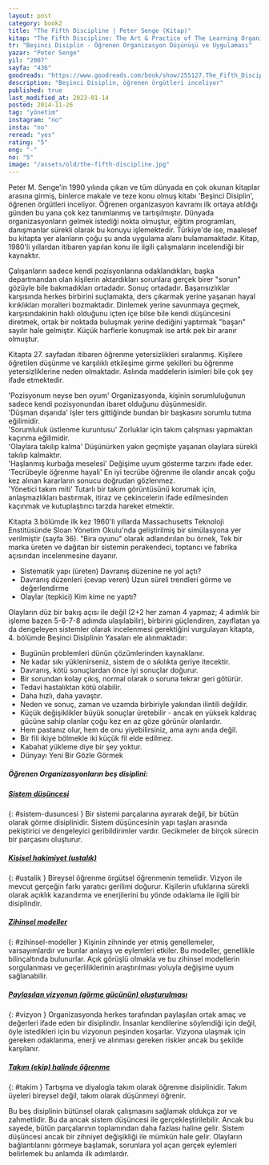 ```yaml
---
layout: post  
category: book2  
title: "The Fifth Discipline | Peter Senge (Kitap)"  
kitap: "The Fifth Discipline: The Art & Practice of The Learning Organization"  
tr: "Beşinci Disiplin - Öğrenen Organizasyon Düşünüşü ve Uygulaması"  
yazar: "Peter Senge"  
yil: "2007"  
sayfa: "436"  
goodreads: "https://www.goodreads.com/book/show/255127.The_Fifth_Discipline"
description: "Beşinci Disiplin, öğrenen örgütleri inceliyor"
published: true
last_modified_at: 2023-01-14
posted: 2014-11-26
tag: "yönetim"
instagram: "no"
insta: "no"
reread: "yes"
rating: "5"
eng: "-"
no: "5"
image: "/assets/old/the-fifth-discipline.jpg"
---
```


Peter M. Senge'in 1990 yılında çıkan ve tüm dünyada en çok okunan kitaplar arasına girmiş, binlerce makale ve teze konu olmuş kitabı 'Beşinci Disiplin', öğrenen örgütleri inceliyor. Öğrenen organizasyon kavramı ilk ortaya atıldığı günden bu yana çok kez tanımlanmış ve tartışılmıştır. Dünyada organizasyonların gelmek istediği nokta olmuştur, eğitim programları, danışmanlar sürekli olarak bu konuyu işlemektedir. Türkiye'de ise, maalesef bu kitapta yer alanların çoğu şu anda uygulama alanı bulamamaktadır. Kitap, 1980'li yıllardan itibaren yapılan konu ile ilgili çalışmaların incelendiği bir kaynaktır.  
  
Çalışanların sadece kendi pozisyonlarına odaklandıkları, başka departmandan olan kişilerin aktardıkları sorunlara gerçek birer "sorun" gözüyle bile bakmadıkları ortadadır. Sonuç ortadadır. Başarısızlıklar karşısında herkes birbirini suçlamakta, ders çıkarmak yerine yaşanan hayal kırıklıkları moralleri bozmaktadır. Dinlemek yerine savunmaya geçmek, karşısındakinin haklı olduğunu içten içe bilse bile kendi düşüncesini diretmek, ortak bir noktada buluşmak yerine dediğini yaptırmak "başarı" sayılır hale gelmiştir. Küçük harflerle konuşmak ise artık pek bir aranır olmuştur.  
  
Kitapta 27. sayfadan itibaren öğrenme yetersizlikleri sıralanmış. Kişilere öğretilen düşünme ve karşılıklı etkileşime girme şekilleri bu öğrenme yetersizliklerine neden olmaktadır. Aslında maddelerin isimleri bile çok şey ifade etmektedir.  
  
'Pozisyonum neyse ben oyum' Organizasyonda, kişinin sorumluluğunun sadece kendi pozisyonundan ibaret olduğunu düşünmesidir.  
'Düşman dışarıda' İşler ters gittiğinde bundan bir başkasını sorumlu tutma eğilimidir.  
'Sorumluluk üstlenme kuruntusu' Zorluklar için takım çalışması yapmaktan kaçınma eğilimidir.  
'Olaylara takılıp kalma' Düşünürken yakın geçmişte yaşanan olaylara sürekli takılıp kalmaktır.  
'Haşlanmış kurbağa meselesi' Değişime uyum gösterme tarzını ifade eder.  
'Tecrübeyle öğrenme hayali' En iyi tecrübe öğrenme ile olandır ancak çoğu kez alınan kararların sonucu doğrudan gözlenmez.  
'Yönetici takım miti' Tutarlı bir takım görüntüsünü korumak için, anlaşmazlıkları bastırmak, itiraz ve çekincelerin ifade edilmesinden kaçınmak ve kutuplaştırıcı tarzda hareket etmektir.  
  
Kitapta 3.bölümde ilk kez 1960'li yıllarda Massachusetts Teknoloji Enstitüsünde Sloan Yönetim Okulu'nda geliştirilmiş bir simülasyona yer verilmiştir (sayfa 36). "Bira oyunu" olarak adlandırılan bu örnek, Tek bir marka üreten ve dağıtan bir sistemin perakendeci, toptancı ve fabrika açısından incelenmesine dayanır.  
  
- Sistematik yapı (üreten) Davranış düzenine ne yol açtı?  
- Davranış düzenleri (cevap veren) Uzun süreli trendleri görme ve değerlendirme  
- Olaylar (tepkici) Kim kime ne yaptı?  
  
Olayların düz bir bakış açısı ile değil (2+2 her zaman 4 yapmaz; 4 adımlık bir işleme bazen 5-6-7-8 adımda ulaşılabilir), birbirini güçlendiren, zayıflatan ya da dengeleyen sistemler olarak incelenmesi gerektiğini vurgulayan kitapta, 4. bölümde Beşinci Disiplinin Yasaları ele alınmaktadır:  
  
- Bugünün problemleri dünün çözümlerinden kaynaklanır.  
- Ne kadar sıkı yüklenirseniz, sistem de o sıkılıkta geriye itecektir.  
- Davranış, kötü sonuçlardan önce iyi sonuçlar doğurur.  
- Bir sorundan kolay çıkış, normal olarak o soruna tekrar geri götürür.  
- Tedavi hastalıktan kötü olabilir.  
- Daha hızlı, daha yavaştır.  
- Neden ve sonuç, zaman ve uzamda birbiriyle yakından ilintili değildir.  
- Küçük değişiklikler büyük sonuçlar üretebilir - ancak en yüksek kaldıraç gücüne sahip olanlar çoğu kez en az göze görünür olanlardır.  
- Hem pastanız olur, hem de onu yiyebilirsiniz, ama aynı anda değil.  
- Bir fili ikiye bölmekle iki küçük fil elde edilmez.  
- Kabahat yükleme diye bir şey yoktur.  
- Dünyayı Yeni Bir Gözle Görmek  
  
##### Öğrenen Organizasyonların beş disiplini:  
  
##### [Sistem düşüncesi](#sistem-dusuncesi)
{: #sistem-dusuncesi }
Bir sistemi parçalarına ayırarak değil, bir bütün olarak görme disiplinidir. Sistem düşüncesinin yapı taşları arasında pekiştirici ve dengeleyici geribildirimler vardır. Gecikmeler de birçok sürecin bir parçasını oluşturur.  
  
##### [Kişisel hakimiyet (ustalık)](#ustalik)
{: #ustalik }
Bireysel öğrenme örgütsel öğrenmenin temelidir. Vizyon ile mevcut gerçeğin farkı yaratıcı gerilimi doğurur. Kişilerin ufuklarına sürekli olarak açıklık kazandırma ve enerjilerini bu yönde odaklama ile ilgili bir disiplindir.  
  
##### [Zihinsel modeller](#zihinsel-modeller)
{: #zihinsel-modeller }
Kişinin zihninde yer etmiş genellemeler, varsayımlardır ve bunlar anlayış ve eylemleri etkiler. Bu modeller, genellikle bilinçaltında bulunurlar. Açık görüşlü olmakla ve bu zihinsel modellerin sorgulanması ve geçerliliklerinin araştırılması yoluyla değişime uyum sağlanabilir.  
  
##### [Paylaşılan vizyonun (görme gücünün) oluşturulması](#vizyon)
{: #vizyon }
Organizasyonda herkes tarafından paylaşılan ortak amaç ve değerleri ifade eden bir disiplindir. İnsanlar kendilerine söylendiği için değil, öyle istedikleri için bu vizyonun peşinden koşarlar. Vizyona ulaşmak için gereken odaklanma, enerji ve alınması gereken riskler ancak bu şekilde karşılanır.  
  
##### [Takım (ekip) halinde öğrenme](#takim)
{: #takim }
Tartışma ve diyalogla takım olarak öğrenme disiplinidir. Takım üyeleri bireysel değil, takım olarak düşünmeyi öğrenir.  
  
Bu beş disiplinin bütünsel olarak çalışmasını sağlamak oldukça zor ve zahmetlidir. Bu da ancak sistem düşüncesi ile gerçekleştirilebilir. Ancak bu sayede, bütün parçalarının toplamından daha fazlası haline gelir. Sistem düşüncesi ancak bir zihniyet değişikliği ile mümkün hale gelir. Olayların bağlantılarını görmeye başlamak, sorunlara yol açan gerçek eylemleri belirlemek bu anlamda ilk adımlardır.  
